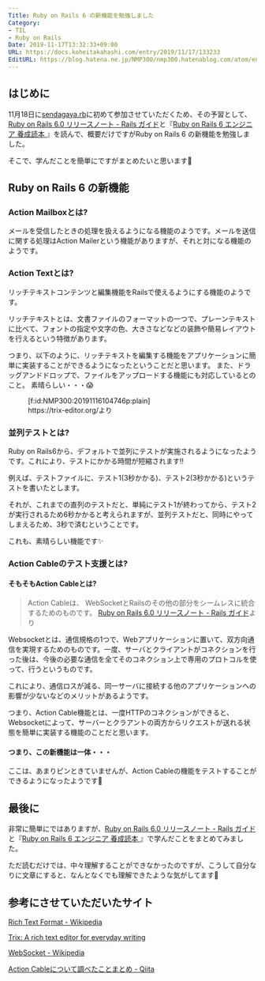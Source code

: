 ```yaml
---
Title: Ruby on Rails 6 の新機能を勉強しました
Category:
- TIL
- Ruby on Rails
Date: 2019-11-17T13:32:33+09:00
URL: https://docs.koheitakahashi.com/entry/2019/11/17/133233
EditURL: https://blog.hatena.ne.jp/NMP300/nmp300.hatenablog.com/atom/entry/26006613466630147
---
```


## はじめに

11月18日に[sendagaya.rb](https://sendagayarb.doorkeeper.jp/events/100479)に初めて参加させていただくため、その予習として、[Ruby on Rails 6\.0 リリースノート \- Rails ガイド](https://railsguides.jp/6_0_release_notes.html)と『[Ruby on Rails 6 エンジニア 養成読本 ](https://www.amazon.co.jp/Rails-%E3%82%A8%E3%83%B3%E3%82%B8%E3%83%8B%E3%82%A2-Software-Design-plus%E3%82%B7%E3%83%AA%E3%83%BC%E3%82%BA/dp/4297108690?SubscriptionId=0AVSM5SVKRWTFMG7ZR82&tag=booklogjp-item-22&linkCode=xm2&camp=2025&creative=165953&creativeASIN=4297108690)』を読んで、概要だけですがRuby on Rails 6 の新機能を勉強しました。

そこで、学んだことを簡単にですがまとめたいと思います💪

## Ruby on Rails 6 の新機能

### Action Mailboxとは?

メールを受信したときの処理を扱えるようになる機能のようです。メールを送信に関する処理はAction Mailerという機能がありますが、それと対になる機能のようです。

### Action Textとは?

リッチテキストコンテンツと編集機能をRailsで使えるようにする機能のようです。

リッチテキストとは、文書ファイルのフォーマットの一つで、プレーンテキストに比べて、フォントの指定や文字の色、大きさなどなどの装飾や簡易レイアウトを行えるという特徴があります。

つまり、以下のように、リッチテキストを編集する機能をアプリケーションに簡単に実装することができるようになったということだと思います。
また、ドラッグアンドドロップで、ファイルをアップロードする機能にも対応しているとのこと。
素晴らしい・・・😱

<figure class="figure-image figure-image-fotolife" title="https://trix-editor.org/より">[f:id:NMP300:20191116104746p:plain]<figcaption>https://trix-editor.org/より</figcaption></figure>

### 並列テストとは?

Ruby on Rails6から、デフォルトで並列にテストが実施されるようになったようです。これにより、テストにかかる時間が短縮されます‼️

例えば、テストファイルに、テスト1(3秒かかる)、テスト2(3秒かかる)というテストを書いたとします。

それが、これまでの直列のテストだと、単純にテスト1が終わってから、テスト2が実行されるため6秒かかると考えられますが、並列テストだと、同時にやってしまえるため、3秒で済むということです。

これも、素晴らしい機能です✨

### Action Cableのテスト支援とは?

#### そもそもAction Cableとは?

> Action Cableは、 WebSocketとRailsのその他の部分をシームレスに統合するためのものです。
> [Ruby on Rails 6\.0 リリースノート \- Rails ガイド](https://railsguides.jp/6_0_release_notes.html)より

Websocketとは、通信規格の1つで、Webアプリケーションに置いて、双方向通信を実現するためのものです。一度、サーバとクライアントがコネクションを行った後は、今後の必要な通信を全てそのコネクション上で専用のプロトコルを使って、行うというものです。

これにより、通信ロスが減る、同一サーバに接続する他のアプリケーションへの影響が少ないなどのメリットがあるようです。

つまり、Action Cable機能とは、一度HTTPのコネクションができると、Websocketによって、サーバーとクラアントの両方からリクエストが送れる状態を簡単に実装する機能のことだと思います。

#### つまり、この新機能は一体・・・

ここは、あまりピンときていませんが、Action Cableの機能をテストすることができるようになったようです🤔


## 最後に

非常に簡単にではありますが、[Ruby on Rails 6\.0 リリースノート \- Rails ガイド](https://railsguides.jp/6_0_release_notes.html)と『[Ruby on Rails 6 エンジニア 養成読本 ](https://www.amazon.co.jp/Rails-%E3%82%A8%E3%83%B3%E3%82%B8%E3%83%8B%E3%82%A2-Software-Design-plus%E3%82%B7%E3%83%AA%E3%83%BC%E3%82%BA/dp/4297108690?SubscriptionId=0AVSM5SVKRWTFMG7ZR82&tag=booklogjp-item-22&linkCode=xm2&camp=2025&creative=165953&creativeASIN=4297108690)』で学んだことをまとめてみました。

ただ読むだけでは、中々理解することができなかったのですが、こうして自分なりに文章にすると、なんとなくでも理解できたような気がしてます💪

## 参考にさせていただいたサイト

[Rich Text Format \- Wikipedia](https://ja.wikipedia.org/wiki/Rich_Text_Format)

[Trix: A rich text editor for everyday writing](https://trix-editor.org/)

[WebSocket \- Wikipedia](https://ja.wikipedia.org/wiki/WebSocket)

[Action Cableについて調べたことまとめ \- Qiita](https://qiita.com/suzuki-r/items/cef3ca8fba8348f166ff)
